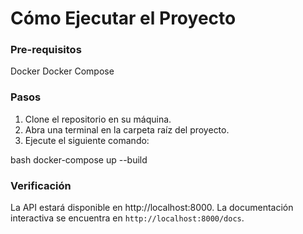 # Cómo Ejecutar el Proyecto

### Pre-requisitos
Docker
Docker Compose

### Pasos

1.  Clone el repositorio en su máquina.
2.  Abra una terminal en la carpeta raíz del proyecto.
3.  Ejecute el siguiente comando:
   
bash
    docker-compose up --build
   

### Verificación

La API estará disponible en http://localhost:8000.
La documentación interactiva se encuentra en `http://localhost:8000/docs`.